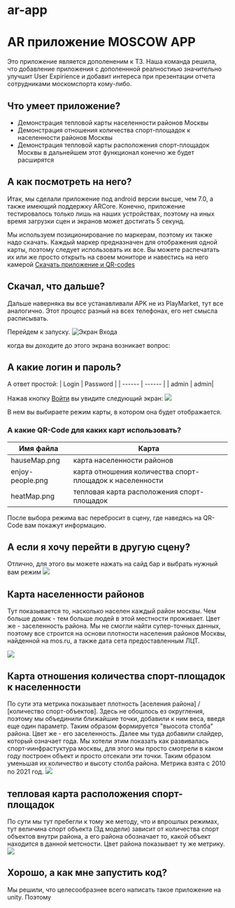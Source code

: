 # ar-app
# AR приложение MOSCOW APP



Это приложение является дополененим к ТЗ. Наша команда решила, что добавление приложения с дополеннной реалностиью значительно улучшит User Expirience и добавит интереса при презентации отчета сотрудниками москомспорта кому-либо.



## Что умеет приложение?

- Демонстрация тепловой карты населенности районов Москвы
- Демонстрация отношения количества спорт-площадок к населенности районов Москвы
- Демонстрация тепловой карты расположения спорт-площадок Москвы
в дальнейшем этот функционал конечно же будет расширятся

## А как посмотреть на него?
Итак, мы сделали приложение под android версии высше, чем 7.0, а также имеющий поддержку ARСore. Конечно, приложение тестировалось только лишь на наших устройствах, поэтому на иных время загрузки сцен и экранов может достигать 5 секунд.

Мы используем позиционирование по маркерам, поэтому их также надо скачать.
Каждый маркер предназначен для отображения одной карты, поэтому следует использовать их все. Вы можете распечатать их или же просто открыть на своем мониторе и навестись на него камерой
[Cкачать приложение и QR-codes](https://drive.google.com/drive/folders/12KOw6aUfCZ1tYxdmDWP0d0gJGhikfAP0?usp=sharing)
## Скачал, что дальше?
Дальше наверняка вы все устанавливали APK не из PlayMarket, тут все аналогично. Этот процесс разный на всех телефонах, его нет смысла расписывать.

Перейдем к запуску.
![Экран Входа](https://sun9-35.userapi.com/impg/TtXv6ErblwxBPLjwJApN-hggGOjVRRYy-3pNwA/7Dr8Sh_gvUM.jpg?size=623x1280&quality=95&sign=ba2fd59bd846ad2c1c9ddbab30560181&type=album)

когда вы доходите до этого экрана возникает вопрос:
## А какие логин и пароль?
А ответ простой:
| Login | Password |
| ------ | ------ |
| admin | admin|

Нажав кнопку [Войти]() вы увидите следующий экран:
![](https://sun9-24.userapi.com/impg/2K5aKaRYDdfxRjyZyJAItnV2YZoR087R5l9vQA/uLaaGsVsPAw.jpg?size=623x1280&quality=95&sign=6826130eb8ee6d8e2ba5de14ada4d4ff&type=album)

В нем вы выбираете режим карты, в котором она будет отображается.

### А какие QR-Code для каких карт использовать?
| Имя файла | Карта |
| ------ | ------ |
| hauseMap.png |  карта населенности районов|
| enjoy-people.png | карта отношения количества спорт-площадок к населенности|
| heatMap.png | тепловая карта расположения спорт-площадок|

После выбора режима вас перебросит в сцену, где наведясь на QR-Сode вам покажут информацию.
##  А если я хочу перейти в другую сцену?
Отлично, для этого вы можете нажать на сайд бар и выбрать нужный  вам режим
![](https://sun9-69.userapi.com/impg/03FDVJdvfbGvGLxvul0gBo5YeacOWvL8naGi3g/5lxF2Fe2Q24.jpg?size=623x1280&quality=95&sign=8c85176e34321f2a0119636dc2c7e6e0&type=album)

## Карта населенности районов
Тут показывается то, насколько населен каждый район москвы. Чем больше домик - тем больше людей в этой местности проживает. Цвет же -  заселенность района. Мы не смогли найти супер-точных данных, поэтому все строится на основи плотности населения районов Москвы, найденной на mos.ru,  а также дата сета предоставленным ЛЦТ.

![](https://sun9-19.userapi.com/impg/eJ6jf29Sqaw581VNZr4b1yQp94kUQLm--MjaKA/NZyKEYPXHOk.jpg?size=623x1280&quality=95&sign=0343b4a30e796c9f3d782751d550e8b4&type=album)

## Карта отношения количества спорт-площадок к населенности
По сути эта метрика показывает плотность [аселения района] / [количество спорт-объектов]. Здесь не обошлось ез округления, поэтому мы объединили ближайшие точки, добавили к ним веса, введя еще один параметр. Таким образом формируется "выосота столба" района. Цвет же - его заселенность. Далее мы туда добавили слайдер, который означает года. Мы хотели этим показать как развивалась спорт-иинфрастуктура москвы, для этого мы просто смотрели в каком году построен объект и просто отсекали эти точки. Таким образом уменьшая их количество и высоту столба района. Метрика взята с 2010 по 2021 год.
![](https://sun9-66.userapi.com/impg/oiU1T64BiX9bk1buuAJqHcKmEtbD3-j0KQim0A/bKxFm9h1cDM.jpg?size=623x1280&quality=95&sign=827ced80b2210c1ce697d79708b01493&type=album)

## тепловая карта расположения спорт-площадок
По сути мы тут пребегли к тому же методу, что и впрошлых режимах, тут величина спорт объекта (3д модели) зависит от количества спорт объектов внутри района, а его района обозначает то, какой объект находится  в данной метсности. Цвет района показывает ту же метрику. 
![](https://sun9-15.userapi.com/impg/Q1mKsoIi2WzzAoYyHbYBv3ONS19Te22ZyxBQqw/y-_40OXk6aM.jpg?size=623x1280&quality=95&sign=fee9ae07bd32988d80af16f2f7f38488&type=album)


## Хорошо, а как мне запустить код?
Мы решили, что целесообразнее всего написать такое приложение на unity. Поэтому 

